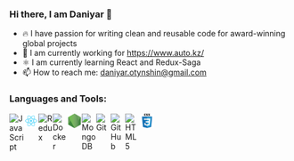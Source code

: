 ### Hi there, I am Daniyar 👋

- 🔥 I have passion for writing clean and reusable code for award-winning global projects
- 🔭 I am currently working for https://www.auto.kz/
- ⚛️ I am currently learning React and Redux-Saga
- 📫 How to reach me: daniyar.otynshin@gmail.com

### Languages and Tools:

<img align="left" alt="JavaScript" width="26px" src="https://cdn.icon-icons.com/icons2/2108/PNG/512/javascript_icon_130900.png" />
<img align="left" alt="React" width="26px" src="https://raw.githubusercontent.com/github/explore/80688e429a7d4ef2fca1e82350fe8e3517d3494d/topics/react/react.png" />
<img align="left" alt="Redux" width="26px" src="https://cdn.icon-icons.com/icons2/2415/PNG/512/redux_original_logo_icon_146365.png" />
<img align="left" alt="Docker" width="26px" src="https://cdn.icon-icons.com/icons2/2415/PNG/512/docker_original_wordmark_logo_icon_146557.png" />
<img align="left" alt="Node.js" width="26px" src="https://raw.githubusercontent.com/github/explore/80688e429a7d4ef2fca1e82350fe8e3517d3494d/topics/nodejs/nodejs.png" />
<img align="left" alt="MongoDB" width="26px" src="https://cdn.icon-icons.com/icons2/2107/PNG/512/file_type_mongo_icon_130383.png" />
<img align="left" alt="Git" width="26px" src="https://cdn.icon-icons.com/icons2/2107/PNG/512/file_type_git_icon_130581.png" />
<img align="left" alt="GitHub" width="26px" src="https://cdn.icon-icons.com/icons2/2749/PNG/512/github_apps_platform_icon_176077.png" />
<img align="left" alt="HTML5" width="26px" src="https://cdn.icon-icons.com/icons2/601/PNG/256/html_5_icon-icons.com_55763.png" />
<img align="left" alt="CSS3" width="26px" src="https://raw.githubusercontent.com/github/explore/80688e429a7d4ef2fca1e82350fe8e3517d3494d/topics/css/css.png" />
